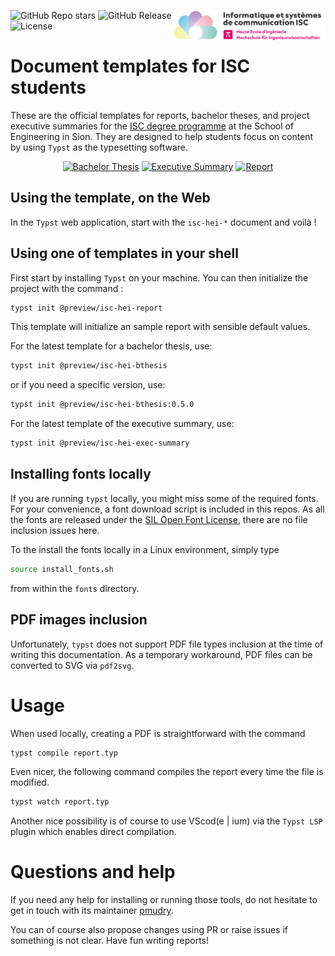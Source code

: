 <p align="right">
  <img src="https://github.com/ISC-HEI/isc_logos/blob/4f8d335f7f4b99d3d83ee579ef334c201a15166a/ISC%20Logo%20inline%20v1.png?raw=true" align="right" alt="ISC Logo" height="50"/>
</p>

![GitHub Repo stars](https://img.shields.io/github/stars/ISC-HEI/isc-hei-report)
![GitHub Release](https://img.shields.io/github/v/release/ISC-HEI/isc-hei-report?include_prereleases)
![License](https://img.shields.io/badge/license-MIT-brightgreen")

# Document templates for ISC students
These are the official templates for reports, bachelor theses, and project executive summaries for the [ISC degree programme](https://isc.hevs.ch/) at the School of Engineering in Sion. They are designed to help students focus on content by using `Typst` as the typesetting software.

<p align="center">
  <a href="https://github.com/ISC-HEI/isc-hei-student-templates/main/ecamples/bachelor_thesis.pdf?raw=true"><img src="https://github.com/ISC-HEI/main/bachelor_thesis_thumb.png" alt="Bachelor Thesis" height="300"></a>
  <a href="https://github.com/ISC-HEI/isc-hei-student-templates/main/examples/exec_summary.pdf?raw=true"><img src="https://github.com/ISC-HEI/isc-hei-student-templates/main/exec_summary.png" alt="Executive Summary" height="300"></a>
  <a href="https://github.com/ISC-HEI/isc-hei-student-templates/main/examples/report.pdf?raw=true"><img src="https://github.com/ISC-HEI/isc-hei-student-templates/main/report_thumb.png" alt="Report" height="300"></a>
</p>

## Using the template, on the Web

In the `Typst` web application, start with the `isc-hei-*` document and voilà ! 

## Using one of templates in your shell

First start by installing `Typst` on your machine. You can then initialize the project with the command :

```bash
typst init @preview/isc-hei-report
```

This template will initialize an sample report with sensible default values.

For the latest template for a bachelor thesis, use: 

```bash
typst init @preview/isc-hei-bthesis
```

or if you need a specific version, use:

```bash
typst init @preview/isc-hei-bthesis:0.5.0
```

For the latest template of the executive summary, use: 

```bash
typst init @preview/isc-hei-exec-summary
```

## Installing fonts locally

If you are running `typst` locally, you might miss some of the required fonts. For your convenience, a font download script is included in this repos. As all the fonts are released under the [SIL Open Font License](https://openfontlicense.org/), there are no file inclusion issues here.

To the install the fonts locally in a Linux environment, simply type

```bash
source install_fonts.sh
```

from within the `fonts` directory.

## PDF images inclusion

Unfortunately, `typst` does not support PDF file types inclusion at the time of writing this documentation. As a temporary workaround, PDF files can be converted to SVG via `pdf2svg`.

# Usage

When used locally, creating a PDF is straightforward with the command

```bash
typst compile report.typ
```

Even nicer, the following command compiles the report every time the file is modified.

```bash
typst watch report.typ
```

Another nice possibility is of course to use VScod(e | ium) via the `Typst LSP` plugin which enables direct compilation.

# Questions and help

If you need any help for installing or running those tools, do not hesitate to get in touch with its maintainer [pmudry](https://github.com/pmudry).

You can of course also propose changes using PR or raise issues if something is not clear. Have fun writing reports!
